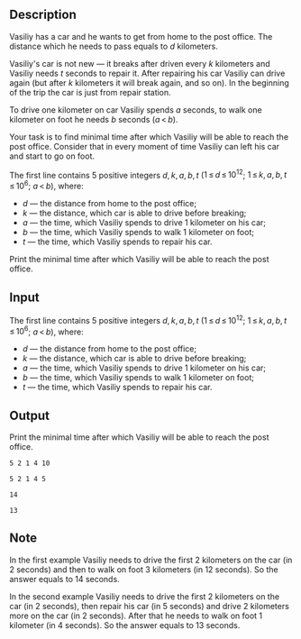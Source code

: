 ## Description

<div><p>Vasiliy has a car and he wants to get from home to the post office. The distance which he needs to pass equals to <span class="tex-span"><i>d</i></span> kilometers.</p><p>Vasiliy's car is not new — it breaks after driven every <span class="tex-span"><i>k</i></span> kilometers and Vasiliy needs <span class="tex-span"><i>t</i></span> seconds to repair it. After repairing his car Vasiliy can drive again (but after <span class="tex-span"><i>k</i></span> kilometers it will break again, and so on). In the beginning of the trip the car is just from repair station.</p><p>To drive one kilometer on car Vasiliy spends <span class="tex-span"><i>a</i></span> seconds, to walk one kilometer on foot he needs <span class="tex-span"><i>b</i></span> seconds (<span class="tex-span"><i>a</i> &lt; <i>b</i></span>).</p><p>Your task is to find minimal time after which Vasiliy will be able to reach the post office. Consider that in every moment of time Vasiliy can left his car and start to go on foot.</p></div><div class="input-specification"><p>The first line contains 5 positive integers <span class="tex-span"><i>d</i>, <i>k</i>, <i>a</i>, <i>b</i>, <i>t</i></span> (<span class="tex-span">1 ≤ <i>d</i> ≤ 10<sup class="upper-index">12</sup></span>; <span class="tex-span">1 ≤ <i>k</i>, <i>a</i>, <i>b</i>, <i>t</i> ≤ 10<sup class="upper-index">6</sup></span>; <span class="tex-span"><i>a</i> &lt; <i>b</i></span>), where:</p><ul> <li> <span class="tex-span"><i>d</i></span> — the distance from home to the post office; </li><li> <span class="tex-span"><i>k</i></span> — the distance, which car is able to drive before breaking; </li><li> <span class="tex-span"><i>a</i></span> — the time, which Vasiliy spends to drive 1 kilometer on his car; </li><li> <span class="tex-span"><i>b</i></span> — the time, which Vasiliy spends to walk 1 kilometer on foot; </li><li> <span class="tex-span"><i>t</i></span> — the time, which Vasiliy spends to repair his car. </li></ul></div><div class="output-specification"><p>Print the minimal time after which Vasiliy will be able to reach the post office.</p></div>

## Input

<p>The first line contains 5 positive integers <span class="tex-span"><i>d</i>, <i>k</i>, <i>a</i>, <i>b</i>, <i>t</i></span> (<span class="tex-span">1 ≤ <i>d</i> ≤ 10<sup class="upper-index">12</sup></span>; <span class="tex-span">1 ≤ <i>k</i>, <i>a</i>, <i>b</i>, <i>t</i> ≤ 10<sup class="upper-index">6</sup></span>; <span class="tex-span"><i>a</i> &lt; <i>b</i></span>), where:</p><ul> <li> <span class="tex-span"><i>d</i></span> — the distance from home to the post office; </li><li> <span class="tex-span"><i>k</i></span> — the distance, which car is able to drive before breaking; </li><li> <span class="tex-span"><i>a</i></span> — the time, which Vasiliy spends to drive 1 kilometer on his car; </li><li> <span class="tex-span"><i>b</i></span> — the time, which Vasiliy spends to walk 1 kilometer on foot; </li><li> <span class="tex-span"><i>t</i></span> — the time, which Vasiliy spends to repair his car. </li></ul>

## Output

<p>Print the minimal time after which Vasiliy will be able to reach the post office.</p>





```input1
5 2 1 4 10

```




```input2
5 2 1 4 5

```




```output1
14

```




```output2
13

```



## Note

<p>In the first example Vasiliy needs to drive the first 2 kilometers on the car (in 2 seconds) and then to walk on foot 3 kilometers (in 12 seconds). So the answer equals to 14 seconds.</p><p>In the second example Vasiliy needs to drive the first 2 kilometers on the car (in 2 seconds), then repair his car (in 5 seconds) and drive 2 kilometers more on the car (in 2 seconds). After that he needs to walk on foot 1 kilometer (in 4 seconds). So the answer equals to 13 seconds.</p>
